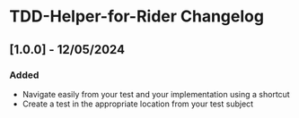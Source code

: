 <!-- Keep a Changelog guide -> https://keepachangelog.com -->

# TDD-Helper-for-Rider Changelog

## [1.0.0] - 12/05/2024
### Added
* Navigate easily from your test and your implementation using a shortcut
* Create a test in the appropriate location from your test subject
